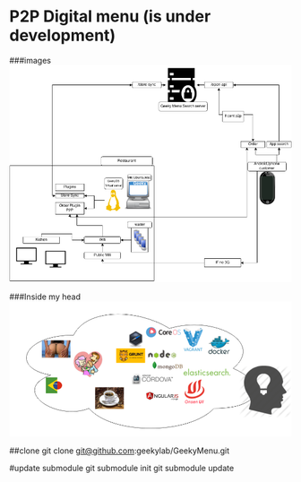 P2P Digital menu (is under development)
============================

###images
![Images](https://raw.githubusercontent.com/geekylab/GeekyMenu/master/menu.png)

###Inside my head
![Images](https://raw.githubusercontent.com/geekylab/GeekyMenu/master/head.png)

##clone
git clone git@github.com:geekylab/GeekyMenu.git


#update submodule
git submodule init
git submodule update

```